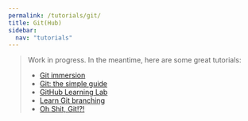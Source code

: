 ```yaml
---
permalink: /tutorials/git/
title: Git(Hub)
sidebar:
  nav: "tutorials"
---
```


> Work in progress. In the meantime, here are some great tutorials:
>
> - [Git immersion](https://gitimmersion.com/index.html)
> - [Git: the simple guide](https://up1.github.io/git-guide/index.html)
> - [GitHub Learning Lab](https://lab.github.com/)
> - [Learn Git branching](https://learngitbranching.js.org/)
> - [Oh Shit, Git!?!](https://ohshitgit.com/)
